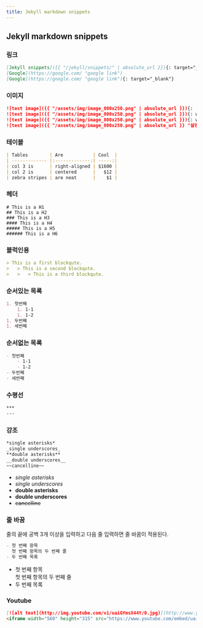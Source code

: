 ```yaml
---
title: Jekyll markdown snippets
---
```


## Jekyll markdown snippets

### 링크
```md
[Jekyll snippets]({{ "/jekyll/snippets/" | absolute_url }}){: target="_blank"}
[Google](https://google.com/ "google link")
[Google](https://google.com/ "google link"){: target="_blank"}
```

### 이미지
```md
![test image]({{ "/assets/img/image_800x250.png" | absolute_url }}){: .center}
![test image]({{ "/assets/img/image_800x250.png" | absolute_url }}){: width="100%" .center}
![test image]({{ "/assets/img/image_800x250.png" | absolute_url }}){: width="300px" height="200px"}
![test image]({{ "/assets/img/image_800x250.png" | absolute_url }} "설명"){: .center}
```

### 테이블
```md
| Tables        | Are           | Cool  |
| ------------- |:-------------:| -----:|
| col 3 is      | right-aligned | $1600 |
| col 2 is      | centered      |   $12 |
| zebra stripes | are neat      |    $1 |
```

### 헤더
```
# This is a H1
## This is a H2
### This is a H3
#### This is a H4
##### This is a H5
###### This is a H6
```

### 블럭인용
```md
> This is a first blockqute.
>   > This is a second blockqute.
>   >   > This is a third blockqute.
```

### 순서있는 목록
```md
1. 첫번째
    1. 1-1
    1. 1-2
1. 두번째
1. 세번째
```

### 순서없는 목록
```md
- 첫번째
    - 1-1
    - 1-2
- 두번째
- 세번째
```

### 수평선
```md
***
---
```

### 강조
```md
*single asterisks*
_single underscores_
**double asterisks**
__double underscores__
~~cancelline~~
```
- *single asterisks*
- _single underscores_
- **double asterisks**
- __double underscores__
- ~~cancelline~~


### 줄 바꿈
줄의 끝에 공백 3개 이상을 입력하고 다음 줄 입력하면 줄 바꿈이 적용된다.
```md
- 첫 번째 항목        
  첫 번째 항목의 두 번째 줄
- 두 번째 목록
```
- 첫 번째 항목        
  첫 번째 항목의 두 번째 줄
- 두 번째 목록

### Youtube
```md
[![alt text](http://img.youtube.com/vi/uaiGYmsX44Y/0.jpg)](http://www.youtube.com/watch?v=uaiGYmsX44Y)
<iframe width="560" height="315" src="https://www.youtube.com/embed/uaiGYmsX44Y" frameborder="0" allowfullscreen></iframe>
```

